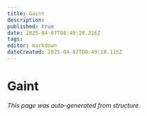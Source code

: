 ```yaml
---
title: Gaint
description: 
published: true
date: 2025-04-07T08:49:20.216Z
tags: 
editor: markdown
dateCreated: 2025-04-07T08:49:18.115Z
---
```


# Gaint

*This page was auto-generated from structure.*